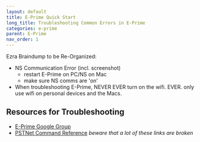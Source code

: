 ```yaml
---
layout: default
title: E-Prime Quick Start
long_title: Troubleshooting Common Errors in E-Prime
categories: e-prime
parent: E-Prime
nav_order: 1
---
```


Ezra Braindump to be Re-Organized:
- NS Communication Error (incl. screenshot)
    - restart E-Prime on PC/NS on Mac
    - make sure NS comms are 'on'
- When troubleshooting E-Prime, NEVER EVER turn on the wifi. EVER. only use wifi on personal devices and the Macs.

## Resources for Troubleshooting
- [E-Prime Google Group](https://groups.google.com/g/e-prime?pli=1)
- [PSTNet Command Reference](https://www.pstnet.com/ecr/) *beware that a lot of these links are broken*
